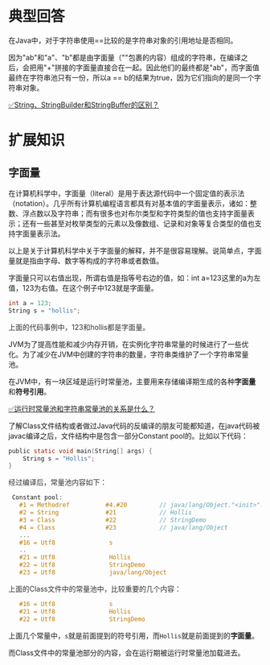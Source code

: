 # 典型回答


在Java中，对于字符串使用==比较的是字符串对象的引用地址是否相同。



因为"ab"和"a"、"b"都是由字面量（""包裹的内容）组成的字符串，在编译之后，会把用"+"拼接的字面量直接合在一起。因此他们的最终都是"ab"，而字面值最终在字符串池只有一份，所以a == b的结果为true，因为它们指向的是同一个字符串对象。



[✅String、StringBuilder和StringBuffer的区别？](https://www.yuque.com/hollis666/qyhor6/pg23qhb7rgnuamd1#TpASZ)



# 扩展知识


## 字面量


在计算机科学中，字面量（literal）是用于表达源代码中一个固定值的表示法（notation）。几乎所有计算机编程语言都具有对基本值的字面量表示，诸如：整数、浮点数以及字符串；而有很多也对布尔类型和字符类型的值也支持字面量表示；还有一些甚至对枚举类型的元素以及像数组、记录和对象等复合类型的值也支持字面量表示法。



以上是关于计算机科学中关于字面量的解释，并不是很容易理解。说简单点，字面量就是指由字母、数字等构成的字符串或者数值。



字面量只可以右值出现，所谓右值是指等号右边的值，如：int a=123这里的a为左值，123为右值。在这个例子中123就是字面量。



```c
int a = 123;
String s = "hollis";
```



<font style="color:rgb(51, 51, 51);">上面的代码事例中，123和hollis都是字面量。</font>



JVM为了提高性能和减少内存开销，在实例化字符串常量的时候进行了一些优化。为了减少在JVM中创建的字符串的数量，字符串类维护了一个字符串常量池。



在JVM中，有一块区域是运行时常量池，主要用来存储编译期生成的各种**字面量**和**符号引用**。



[✅运行时常量池和字符串常量池的关系是什么？](https://www.yuque.com/hollis666/qyhor6/qbaa4627yid4v1em)



了解Class文件结构或者做过Java代码的反编译的朋友可能都知道，在java代码被javac编译之后，文件结构中是包含一部分Constant pool的。比如以下代码：



```c
public static void main(String[] args) {
    String s = "Hollis";
}
```



<font style="color:rgb(51, 51, 51);">经过编译后，常量池内容如下：</font>

<font style="color:rgb(51, 51, 51);"></font>

```c
 Constant pool:
   #1 = Methodref          #4.#20         // java/lang/Object."<init>":()V
   #2 = String             #21            // Hollis
   #3 = Class              #22            // StringDemo
   #4 = Class              #23            // java/lang/Object
   ...
   #16 = Utf8               s
   ..
   #21 = Utf8               Hollis
   #22 = Utf8               StringDemo
   #23 = Utf8               java/lang/Object
```



<font style="color:rgb(51, 51, 51);">上面的Class文件中的常量池中，比较重要的几个内容：</font>

<font style="color:rgb(51, 51, 51);"></font>

```c
   #16 = Utf8               s
   #21 = Utf8               Hollis
   #22 = Utf8               StringDemo
```



上面几个常量中，`s`就是前面提到的符号引用，而`Hollis`就是前面提到的**字面量**。



而Class文件中的常量池部分的内容，会在运行期被运行时常量池加载进去。





